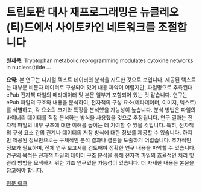 # 트립토판 대사 재프로그래밍은 뉴클레오(티)드에서 사이토카인 네트워크를 조절합니다

**원제목:** Tryptophan metabolic reprogramming modulates cytokine networks in nucleos(t)ide ...

**요약:** 본 연구는 디지털 텍스트 데이터의 분석을 시도한 것으로 보입니다.  제공된 텍스트는 대부분 비문자 데이터로 구성되어 있어 내용 파악이 어렵지만, 파일명으로 추측컨대 ePub 전자책 파일의 메타데이터 및 본문 일부가 포함되어 있는 것 같습니다.  연구는 ePub 파일의 구조와 내용을 분석하여,  전자책의 구성 요소(메타데이터, 이미지, 텍스트)를 식별하고, 각 요소의 크기와 특징을 분석했을 가능성이 높습니다.  분석 방법은 파일의 바이너리 데이터를 직접 분석하는 방식을 사용했을 것으로 추정됩니다.  연구 결과는 전자책 파일의 내부 구조에 대한 이해를 높이는 데 기여할 수 있을 것입니다.  특히, 전자책의 구성 요소 간의 관계나 데이터의 저장 방식에 대한 정보를 제공할 수 있습니다. 하지만 제공된 정보만으로는 구체적인 분석 결과나 결론을 도출하기 어렵습니다.  추가적인 정보가 필요하며,  전체 연구 보고서를 검토해야 정확한 연구 내용을 파악할 수 있습니다.  연구의 목적은 전자책 파일의 데이터 구조 분석을 통해  전자책 파일의 효율적인 처리 및 관리 방법을 모색하기 위한 기초 연구였을 가능성이 있습니다.  더 자세한 내용은 본문을 참고해야 합니다.

[원문 링크](https://www.frontiersin.org/journals/cellular-and-infection-microbiology/articles/10.3389/fcimb.2025.1643636/epub)
